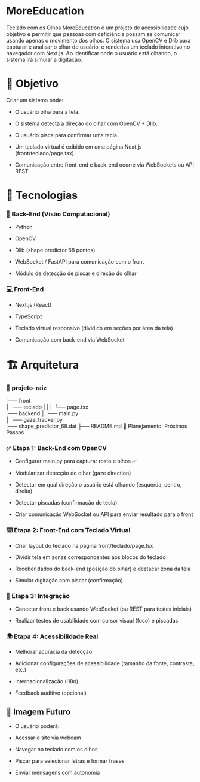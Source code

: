 # MoreEducation 
 Teclado com os Olhos
MoreEducation é um projeto de acessibilidade cujo objetivo é permitir que pessoas com deficiência possam se comunicar usando apenas o movimento dos olhos. O sistema usa OpenCV e Dlib para capturar e analisar o olhar do usuário, e renderiza um teclado interativo no navegador com Next.js. Ao identificar onde o usuário está olhando, o sistema irá simular a digitação.

# 🚀 Objetivo
Criar um sistema onde:

- O usuário olha para a tela.

- O sistema detecta a direção do olhar com OpenCV + Dlib.

- O usuário pisca para confirmar uma tecla.

- Um teclado virtual é exibido em uma página Next.js (front/teclado/page.tsx).

- Comunicação entre front-end e back-end ocorre via WebSockets ou API REST.

# 🧠 Tecnologias
### 🎯 Back-End (Visão Computacional)
- Python

- OpenCV

- Dlib (shape predictor 68 pontos)

- WebSocket / FastAPI para comunicação com o front

- Módulo de detecção de piscar e direção do olhar

### 💻 Front-End
- Next.js (React)

- TypeScript

- Teclado virtual responsivo (dividido em seções por área da tela)

- Comunicação com back-end via WebSocket

# 🏗️ Arquitetura

### 📁 projeto-raiz
├── front                  
│       └── teclado
|               |
│               └── page.tsx        
├── backend
│   └── main.py            
│   └── gaze_tracker.py     
├── shape_predictor_68.dat 
├── README.md
🔮 Planejamento: Próximos Passos



### ✅ Etapa 1: Back-End com OpenCV
- Configurar main.py para capturar rosto e olhos ✅

- Modularizar detecção do olhar (gaze direction)

- Detectar em qual direção o usuário está olhando (esquerda, centro, direita)

- Detectar piscadas (confirmação de tecla)

- Criar comunicação WebSocket ou API para enviar resultado para o front

### ⌨️ Etapa 2: Front-End com Teclado Virtual
- Criar layout do teclado na página front/teclado/page.tsx

- Dividir tela em zonas correspondentes aos blocos do teclado

- Receber dados do back-end (posição do olhar) e destacar zona da tela

- Simular digitação com piscar (confirmação)

### 🔗 Etapa 3: Integração
- Conectar front e back usando WebSocket (ou REST para testes iniciais)

- Realizar testes de usabilidade com cursor visual (foco) e piscadas

### 🌍 Etapa 4: Acessibilidade Real
- Melhorar acurácia da detecção

- Adicionar configurações de acessibilidade (tamanho da fonte, contraste, etc.)

- Internacionalização (i18n)

- Feedback auditivo (opcional)

## 📸 Imagem Futuro
- O usuário poderá:

- Acessar o site via webcam

- Navegar no teclado com os olhos

- Piscar para selecionar letras e formar frases

- Enviar mensagens com autonomia

